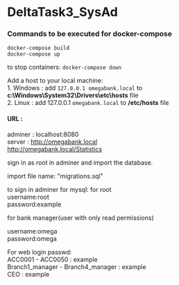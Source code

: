 # DeltaTask3_SysAd

### Commands to be executed for docker-compose

``docker-compose build``   
``docker-compose up`` 

to stop containers: ``docker-compose down``   

Add a host to your local machine:   
      1. Windows : add ``127.0.0.1 omegabank.local`` to **c:\Windows\System32\Drivers\etc\hosts** file    
      2. Linux : add 127.0.0.1  ``omegabank.local``  to **/etc/hosts** file
#### URL :
adminer : localhost:8080    
server : http://omegabank.local      
         http://omegabank.local/Statistics   

sign in as root in adminer and import the database.  

import file name: "migrations.sql"  


to sign in adminer for mysql:
for root   
username:root     
password:example

for bank manager(user with only read permissions)  

username:omega   
password:omega  


For web login passwd:   
ACC0001 - ACC0050 : example  
Branch1_manager - Branch4_manager : example  
CEO : example  
